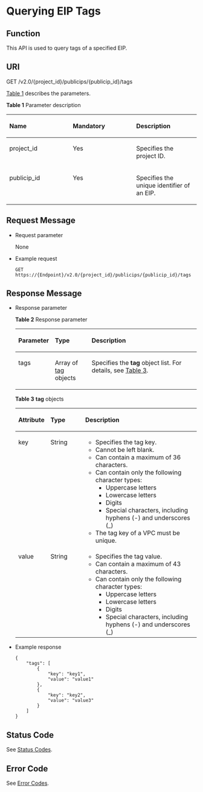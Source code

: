 # Querying EIP Tags<a name="eip_tag_0002"></a>

## Function<a name="section131671842412"></a>

This API is used to query tags of a specified EIP.

## URI<a name="section731781892418"></a>

GET /v2.0/\{project\_id\}/publicips/\{publicip\_id\}/tags

[Table 1](#table27380479)  describes the parameters.

**Table  1**  Parameter description

<a name="table27380479"></a>
<table><thead align="left"><tr id="row28751554"><th class="cellrowborder" valign="top" width="33.33333333333333%" id="mcps1.2.4.1.1"><p id="p47174532"><a name="p47174532"></a><a name="p47174532"></a><strong id="b1438819662510"><a name="b1438819662510"></a><a name="b1438819662510"></a>Name</strong></p>
</th>
<th class="cellrowborder" valign="top" width="33.33333333333333%" id="mcps1.2.4.1.2"><p id="p63040734"><a name="p63040734"></a><a name="p63040734"></a><strong id="b35652079253"><a name="b35652079253"></a><a name="b35652079253"></a>Mandatory</strong></p>
</th>
<th class="cellrowborder" valign="top" width="33.33333333333333%" id="mcps1.2.4.1.3"><p id="p6025849"><a name="p6025849"></a><a name="p6025849"></a><strong id="b65041080254"><a name="b65041080254"></a><a name="b65041080254"></a>Description</strong></p>
</th>
</tr>
</thead>
<tbody><tr id="row18331773"><td class="cellrowborder" valign="top" width="33.33333333333333%" headers="mcps1.2.4.1.1 "><p id="p8478608"><a name="p8478608"></a><a name="p8478608"></a>project_id</p>
</td>
<td class="cellrowborder" valign="top" width="33.33333333333333%" headers="mcps1.2.4.1.2 "><p id="p15678685"><a name="p15678685"></a><a name="p15678685"></a>Yes</p>
</td>
<td class="cellrowborder" valign="top" width="33.33333333333333%" headers="mcps1.2.4.1.3 "><p id="p10487112"><a name="p10487112"></a><a name="p10487112"></a>Specifies the project ID. </p>
</td>
</tr>
<tr id="row21254748"><td class="cellrowborder" valign="top" width="33.33333333333333%" headers="mcps1.2.4.1.1 "><p id="p725824594416"><a name="p725824594416"></a><a name="p725824594416"></a>publicip_id</p>
</td>
<td class="cellrowborder" valign="top" width="33.33333333333333%" headers="mcps1.2.4.1.2 "><p id="p184914"><a name="p184914"></a><a name="p184914"></a>Yes</p>
</td>
<td class="cellrowborder" valign="top" width="33.33333333333333%" headers="mcps1.2.4.1.3 "><p id="p14978051"><a name="p14978051"></a><a name="p14978051"></a>Specifies the unique identifier of an EIP.</p>
</td>
</tr>
</tbody>
</table>

## Request Message<a name="section12330418152420"></a>

-   Request parameter

    None

-   Example request

    ```
    GET https://{Endpoint}/v2.0/{project_id}/publicips/{publicip_id}/tags
    ```


## Response Message<a name="section83301318102415"></a>

-   Response parameter

    **Table  2**  Response parameter

    <a name="table2033011815242"></a>
    <table><thead align="left"><tr id="row4392171813241"><th class="cellrowborder" valign="top" width="13.33%" id="mcps1.2.4.1.1"><p id="p10392181872410"><a name="p10392181872410"></a><a name="p10392181872410"></a><strong id="b842352706193648"><a name="b842352706193648"></a><a name="b842352706193648"></a>Parameter</strong></p>
    </th>
    <th class="cellrowborder" valign="top" width="21.11%" id="mcps1.2.4.1.2"><p id="p939231813249"><a name="p939231813249"></a><a name="p939231813249"></a><strong id="b842352706193653"><a name="b842352706193653"></a><a name="b842352706193653"></a>Type</strong></p>
    </th>
    <th class="cellrowborder" valign="top" width="65.56%" id="mcps1.2.4.1.3"><p id="p93927180241"><a name="p93927180241"></a><a name="p93927180241"></a><strong id="b8423527061645"><a name="b8423527061645"></a><a name="b8423527061645"></a>Description</strong></p>
    </th>
    </tr>
    </thead>
    <tbody><tr id="row163921181243"><td class="cellrowborder" valign="top" width="13.33%" headers="mcps1.2.4.1.1 "><p id="p1739281812410"><a name="p1739281812410"></a><a name="p1739281812410"></a>tags</p>
    </td>
    <td class="cellrowborder" valign="top" width="21.11%" headers="mcps1.2.4.1.2 "><p id="p1239241812243"><a name="p1239241812243"></a><a name="p1239241812243"></a>Array of <a href="#table13242848193719">tag</a> objects</p>
    </td>
    <td class="cellrowborder" valign="top" width="65.56%" headers="mcps1.2.4.1.3 "><p id="p143926189247"><a name="p143926189247"></a><a name="p143926189247"></a>Specifies the <strong id="b1045416303254"><a name="b1045416303254"></a><a name="b1045416303254"></a>tag</strong> object list. For details, see <a href="#table13242848193719">Table 3</a>.</p>
    </td>
    </tr>
    </tbody>
    </table>

    **Table  3** **tag**  objects

    <a name="table13242848193719"></a>
    <table><thead align="left"><tr id="row13343144812379"><th class="cellrowborder" valign="top" width="14.78%" id="mcps1.2.4.1.1"><p id="p15343174853715"><a name="p15343174853715"></a><a name="p15343174853715"></a><strong id="b124881333122519"><a name="b124881333122519"></a><a name="b124881333122519"></a>Attribute</strong></p>
    </th>
    <th class="cellrowborder" valign="top" width="19.67%" id="mcps1.2.4.1.2"><p id="p13431648163716"><a name="p13431648163716"></a><a name="p13431648163716"></a><strong id="b5892038162520"><a name="b5892038162520"></a><a name="b5892038162520"></a>Type</strong></p>
    </th>
    <th class="cellrowborder" valign="top" width="65.55%" id="mcps1.2.4.1.3"><p id="p11344748183719"><a name="p11344748183719"></a><a name="p11344748183719"></a><strong id="b1355143912513"><a name="b1355143912513"></a><a name="b1355143912513"></a>Description</strong></p>
    </th>
    </tr>
    </thead>
    <tbody><tr id="row103449487379"><td class="cellrowborder" valign="top" width="14.78%" headers="mcps1.2.4.1.1 "><p id="p183469482373"><a name="p183469482373"></a><a name="p183469482373"></a>key</p>
    </td>
    <td class="cellrowborder" valign="top" width="19.67%" headers="mcps1.2.4.1.2 "><p id="p1434684863710"><a name="p1434684863710"></a><a name="p1434684863710"></a>String</p>
    </td>
    <td class="cellrowborder" valign="top" width="65.55%" headers="mcps1.2.4.1.3 "><a name="en-us_topic_0013935842_en-us_topic_0067805752_en-us_topic_0013859511_ul2321196023222"></a><a name="en-us_topic_0013935842_en-us_topic_0067805752_en-us_topic_0013859511_ul2321196023222"></a><ul id="en-us_topic_0013935842_en-us_topic_0067805752_en-us_topic_0013859511_ul2321196023222"><li>Specifies the tag key.</li><li>Cannot be left blank.</li><li>Can contain a maximum of 36 characters.</li><li>Can contain only the following character types:<a name="en-us_topic_0013935842_en-us_topic_0067805752_en-us_topic_0013859511_ul11049850105418"></a><a name="en-us_topic_0013935842_en-us_topic_0067805752_en-us_topic_0013859511_ul11049850105418"></a><ul id="en-us_topic_0013935842_en-us_topic_0067805752_en-us_topic_0013859511_ul11049850105418"><li>Uppercase letters</li><li>Lowercase letters</li><li>Digits</li><li>Special characters, including hyphens (-) and underscores (_)</li></ul>
    </li><li>The tag key of a VPC must be unique.</li></ul>
    </td>
    </tr>
    <tr id="row2346548163714"><td class="cellrowborder" valign="top" width="14.78%" headers="mcps1.2.4.1.1 "><p id="p1134624816377"><a name="p1134624816377"></a><a name="p1134624816377"></a>value</p>
    </td>
    <td class="cellrowborder" valign="top" width="19.67%" headers="mcps1.2.4.1.2 "><p id="p234619483371"><a name="p234619483371"></a><a name="p234619483371"></a>String</p>
    </td>
    <td class="cellrowborder" valign="top" width="65.55%" headers="mcps1.2.4.1.3 "><a name="en-us_topic_0013935842_en-us_topic_0067805752_en-us_topic_0013859511_ul6706750105539"></a><a name="en-us_topic_0013935842_en-us_topic_0067805752_en-us_topic_0013859511_ul6706750105539"></a><ul id="en-us_topic_0013935842_en-us_topic_0067805752_en-us_topic_0013859511_ul6706750105539"><li>Specifies the tag value.</li><li>Can contain a maximum of 43 characters.</li><li>Can contain only the following character types:<a name="ul7895160105919"></a><a name="ul7895160105919"></a><ul id="ul7895160105919"><li>Uppercase letters</li><li>Lowercase letters</li><li>Digits</li><li>Special characters, including hyphens (-) and underscores (_)</li></ul>
    </li></ul>
    </td>
    </tr>
    </tbody>
    </table>

-   Example response

    ```
    {
        "tags": [
            {
                "key": "key1",
                "value": "value1"
            },
            {
                "key": "key2",
                "value": "value3"
            }
        ]
    }
    ```


## Status Code<a name="section31981619"></a>

See  [Status Codes](status-codes.md).

## Error Code<a name="section85821649202813"></a>

See  [Error Codes](error-codes.md).

